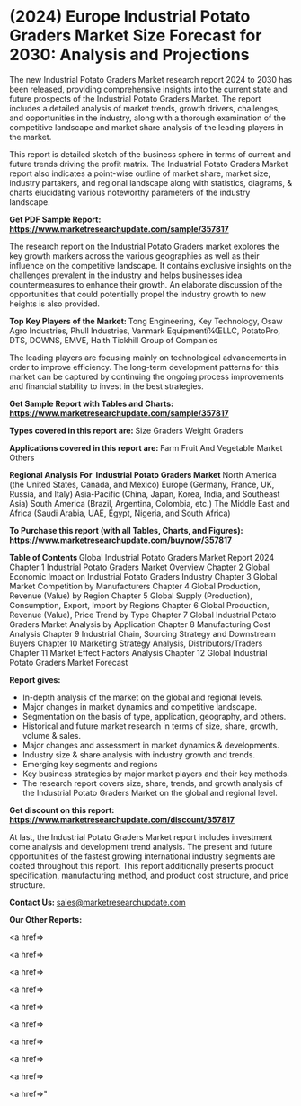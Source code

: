 # (2024) Europe Industrial Potato Graders Market Size Forecast for 2030: Analysis and Projections

The new Industrial Potato Graders Market research report 2024 to 2030 has been released, providing comprehensive insights into the current state and future prospects of the Industrial Potato Graders Market. The report includes a detailed analysis of market trends, growth drivers, challenges, and opportunities in the industry, along with a thorough examination of the competitive landscape and market share analysis of the leading players in the market.

This report is detailed sketch of the business sphere in terms of current and future trends driving the profit matrix. The Industrial Potato Graders Market report also indicates a point-wise outline of market share, market size, industry partakers, and regional landscape along with statistics, diagrams, &amp; charts elucidating various noteworthy parameters of the industry landscape.

<strong><b>Get PDF Sample Report: <a href=https://www.marketresearchupdate.com/sample/357817>https://www.marketresearchupdate.com/sample/357817</a></b></strong>

The research report on the Industrial Potato Graders market explores the key growth markers across the various geographies as well as their influence on the competitive landscape. It contains exclusive insights on the challenges prevalent in the industry and helps businesses idea countermeasures to enhance their growth. An elaborate discussion of the opportunities that could potentially propel the industry growth to new heights is also provided.

<strong><b>Top Key Players of the Market:
</b></strong>Tong Engineering, Key Technology, Osaw Agro Industries, Phull Industries, Vanmark Equipmentï¼ŒLLC, PotatoPro, DTS, DOWNS, EMVE, Haith Tickhill Group of Companies<strong><b>
</b></strong>

The leading players are focusing mainly on technological advancements in order to improve efficiency. The long-term development patterns for this market can be captured by continuing the ongoing process improvements and financial stability to invest in the best strategies.

<strong><b>Get Sample Report with Tables and Charts: <a href=https://www.marketresearchupdate.com/sample/357817>https://www.marketresearchupdate.com/sample/357817</a></b></strong>

<strong><b>Types covered in this report are:
</b></strong>Size Graders
Weight Graders<strong><b>
</b></strong>

<strong><b>Applications covered in this report are:
</b></strong>Farm
Fruit And Vegetable Market
Others<strong><b>
</b></strong>

<strong><b>Regional Analysis For  Industrial Potato Graders Market</b></strong><strong><b>
</b></strong>North America (the United States, Canada, and Mexico)
Europe (Germany, France, UK, Russia, and Italy)
Asia-Pacific (China, Japan, Korea, India, and Southeast Asia)
South America (Brazil, Argentina, Colombia, etc.)
The Middle East and Africa (Saudi Arabia, UAE, Egypt, Nigeria, and South Africa)

<strong><b>To Purchase this report (with all Tables, Charts, and Figures): <a href=https://www.marketresearchupdate.com/buynow/357817>https://www.marketresearchupdate.com/buynow/357817</a></b></strong>

<strong><b>Table of Contents</b></strong><strong><b>
</b></strong>Global Industrial Potato Graders Market Report 2024
Chapter 1 Industrial Potato Graders Market Overview
Chapter 2 Global Economic Impact on Industrial Potato Graders Industry
Chapter 3 Global Market Competition by Manufacturers
Chapter 4 Global Production, Revenue (Value) by Region
Chapter 5 Global Supply (Production), Consumption, Export, Import by Regions
Chapter 6 Global Production, Revenue (Value), Price Trend by Type
Chapter 7 Global Industrial Potato Graders Market Analysis by Application
Chapter 8 Manufacturing Cost Analysis
Chapter 9 Industrial Chain, Sourcing Strategy and Downstream Buyers
Chapter 10 Marketing Strategy Analysis, Distributors/Traders
Chapter 11 Market Effect Factors Analysis
Chapter 12 Global Industrial Potato Graders Market Forecast

<strong><b>Report gives:</b></strong>

- In-depth analysis of the market on the global and regional levels.
- Major changes in market dynamics and competitive landscape.
- Segmentation on the basis of type, application, geography, and others.
- Historical and future market research in terms of size, share, growth, volume &amp; sales.
- Major changes and assessment in market dynamics &amp; developments.
- Industry size &amp; share analysis with industry growth and trends.
- Emerging key segments and regions
- Key business strategies by major market players and their key methods.
- The research report covers size, share, trends, and growth analysis of the Industrial Potato Graders Market on the global and regional level.

<strong><b>Get discount on this report: <a href=https://www.marketresearchupdate.com/discount/357817>https://www.marketresearchupdate.com/discount/357817</a></b></strong>

At last, the Industrial Potato Graders Market report includes investment come analysis and development trend analysis. The present and future opportunities of the fastest growing international industry segments are coated throughout this report. This report additionally presents product specification, manufacturing method, and product cost structure, and price structure.

<strong><b>Contact Us:
</b></strong>sales@marketresearchupdate.com

<strong>Our Other Reports:</strong>

<a href=></a>

<a href=></a>

<a href=></a>

<a href=></a>

<a href=></a>

<a href=></a>

<a href=></a>

<a href=></a>

<a href=></a>

<a href=></a>"
